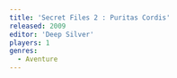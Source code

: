 ```yaml
---
title: 'Secret Files 2 : Puritas Cordis'
released: 2009
editor: 'Deep Silver'
players: 1
genres:
  - Aventure
---
```

